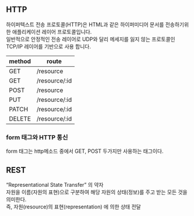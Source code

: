 ## HTTP

하이퍼텍스트 전송 프로토콜(HTTP)은 HTML과 같은 하이퍼미디어 문서를 전송하기위한 애플리케이션 레이어 프로토콜입니다.   
일반적으로 안정적인 전송 레이어로 UDP와 달리 메세지를 잃지 않는 프로토콜인 TCP/IP 레이어를 기반으로 사용 합니다.   

| method	| route |
|-----|----|
| GET |	/resource |
| GET	| /resource/:id |
| POST	| /resource |
| PUT	| /resource/:id |
| PATCH	|/resource/:id |
| DELETE	| /resource/:id |

### form 태그와 HTTP 통신

form 태그는 http메소드 중에서 GET, POST 두가지만 사용하는 태그이다.

## REST

“Representational State Transfer” 의 약자   
자원을 이름(자원의 표현)으로 구분하여 해당 자원의 상태(정보)를 주고 받는 모든 것을 의미한다.   
즉, 자원(resource)의 표현(representation) 에 의한 상태 전달